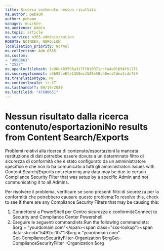 ```yaml
---
title: Ricerca contenuto nessun risultato
ms.author: pebaum
author: pebaum
manager: mnirkhe
ms.audience: Admin
ms.topic: article
ms.service: o365-administration
ROBOTS: NOINDEX, NOFOLLOW
localization_priority: Normal
ms.collection: Adm_O365
ms.custom:
- "9000661"
- "2527"
ms.openlocfilehash: 1e90c403556a317ff810971ccfa4a91694fb1171
ms.sourcegitcommit: c6692ce0fa1358ec3529e59ca0ecdfdea4cdc759
ms.translationtype: MT
ms.contentlocale: it-IT
ms.lasthandoff: 09/14/2020
ms.locfileid: "47680651"
---
```

# <a name="no-results-from-content-searchexports"></a><span data-ttu-id="5492c-102">Nessun risultato dalla ricerca contenuto/esportazioni</span><span class="sxs-lookup"><span data-stu-id="5492c-102">No results from Content Search/Exports</span></span>

<span data-ttu-id="5492c-103">Problemi relativi alla ricerca di contenuto/esportazioni la mancata restituzione di dati potrebbe essere dovuta a un determinato filtro di sicurezza di conformità che è stato configurato da un amministratore specifico e che non lo ha comunicato a tutti gli amministratori.</span><span class="sxs-lookup"><span data-stu-id="5492c-103">Issues with Content Search/Exports not returning any data may be due to certain Compliance Security Filter that was setup by a specific Admin and not communicating it to all Admins.</span></span>

<span data-ttu-id="5492c-104">Per risolvere il problema, verificare se sono presenti filtri di sicurezza per la conformità che potrebbero causare questo problema:</span><span class="sxs-lookup"><span data-stu-id="5492c-104">To resolve this, check to see if there are any Compliance Security Filters that may be causing this:</span></span>
1. <span data-ttu-id="5492c-105">Connettersi a PowerShell per Centro sicurezza e conformità</span><span class="sxs-lookup"><span data-stu-id="5492c-105">Connect to Security and Compliance Center Powershell</span></span>
2. <span data-ttu-id="5492c-106">Eseguire le seguenti commandlets:</span><span class="sxs-lookup"><span data-stu-id="5492c-106">Run the following commandlets:</span></span>
<br><span data-ttu-id="5492c-107">$org = "yourdomain.com"</span><span class="sxs-lookup"><span data-stu-id="5492c-107">$org = “yourdomain.com”</span></span>
<br><span data-ttu-id="5492c-108">Get-ComplianceSecurityFilter-Organization $org</span><span class="sxs-lookup"><span data-stu-id="5492c-108">Get-ComplianceSecurityFilter -Organization $org</span></span>